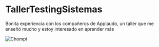 # TallerTestingSistemas
Bonita experiencia con los compañeros de Applaudo, un taller que me enseñó mucho y estoy interesado en aprender más
<p><img align="center" src="https://media3.giphy.com/media/qgQUggAC3Pfv687qPC/giphy.gif" alt="Chompi" /></p>
